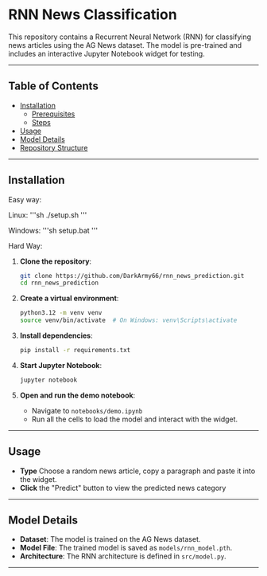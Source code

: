 # RNN News Classification

This repository contains a Recurrent Neural Network (RNN) for classifying news articles using the AG News dataset. The model is pre-trained and includes an interactive Jupyter Notebook widget for testing.

---

## Table of Contents
- [Installation](#installation)
  - [Prerequisites](#prerequisites)
  - [Steps](#steps)
- [Usage](#usage)
- [Model Details](#model-details)
- [Repository Structure](#repository-structure)

---

## Installation

Easy way: 

Linux: 
'''sh
./setup.sh
'''

Windows: 
'''sh
setup.bat
'''


Hard Way:

1. **Clone the repository**:
    ```sh
    git clone https://github.com/DarkArmy66/rnn_news_prediction.git
    cd rnn_news_prediction
    ```

2. **Create a virtual environment**:
    ```sh
    python3.12 -m venv venv
    source venv/bin/activate  # On Windows: venv\Scripts\activate
    ```

3. **Install dependencies**:
    ```sh
    pip install -r requirements.txt
    ```

4. **Start Jupyter Notebook**:
    ```sh
    jupyter notebook
    ```

5. **Open and run the demo notebook**:
    - Navigate to `notebooks/demo.ipynb`
    - Run all the cells to load the model and interact with the widget.

---

## Usage

- **Type** Choose a random news article, copy a paragraph and paste it into the widget.
- **Click** the "Predict" button to view the predicted news category 

---

## Model Details

- **Dataset**: The model is trained on the AG News dataset.
- **Model File**: The trained model is saved as `models/rnn_model.pth`.
- **Architecture**: The RNN architecture is defined in `src/model.py`.

---



